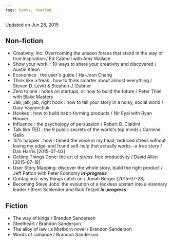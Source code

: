 ```yaml
---
tags: books, reading
---
```


Updated on Jun 28, 2015

## Non-fiction

* Creativity, Inc: Overrcoming the unseen forces that stand in the way of true inspiration / Ed Catmull with Amy Wallace
* Show your work! : 10 ways to share your creativity and discovered / Austin Kleon
* Economics : the user's guide / Ha-Joon Chang
* Think like a freak : how to think smarter about almost everything / Steven D. Levitt & Stephen J. Dubner
* Zero to one : notes on startups, or how to build the future / Peter Thiel with Blake Masters
* Jab, jab, jab, right hook : how to tell your story in a noisy, social world / Gary Vaynerchuk
* Hooked : how to build habit-forming products / Nir Eyal with Ryan Hoover
* Influence : the psychology of persuasion / Robert B. Cialdini
* Talk like TED : the 9 public secrets of the world's top minds / Carmine Gallo
* 10% happier : how I tamed the voice in my head, reduced stress without losing my edge, and found self-help that actually works--a true story / Dan Harris [2015-07-03]
* Getting Things Done: the art of stress-free productivity / David Allen [2015-07-18]
* User Story Mapping: discover the whole story, build the right product / Jeff Patton with Peter Economy **_in-progress_**
* Contagious: why things catch on / Jonah Berger [2015-07-28]
* Becoming Steve Jobs: the evolution of a reckless upstart into a visionary leader / Brent Schlender and Rick Tetzeli **_in-progress_**

## Fiction

* The way of kings / Brandon Sanderson
* Steelheart / Brandon Sanderson
* The alloy of law : a Mistborn novel / Brandon Sanderson
* Words of radiance / Brandon Sanderson

